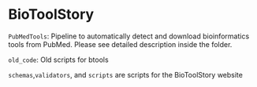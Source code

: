 # BioToolStory
```PubMedTools```: Pipeline to automatically detect and download bioinformatics tools from PubMed. Please see detailed description inside the folder.

```old_code```: Old scripts for btools

```schemas```,```validators```, and ```scripts``` are scripts for the BioToolStory website
